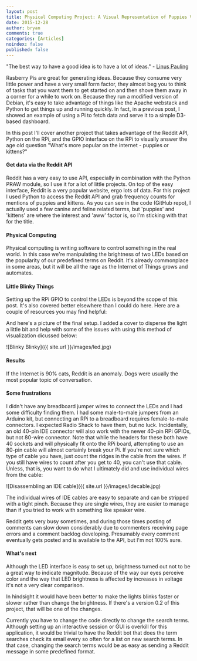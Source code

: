 ```yaml
---
layout: post
title: Physical Computing Project: A Visual Representation of Puppies VS Kittens on Reddit
date: 2015-12-28
author: bryan
comments: true
categories: [Articles]
noindex: false
published: false
---
```


"The best way to have a good idea is to have a lot of ideas." - [Linus Pauling](https://en.wikipedia.org/wiki/Linus_Pauling)

Rasberry Pis are great for generating ideas. Because they consume very little power and have a very small form factor, they almost beg you to think of tasks that you want them to get started on and then shove them away in a corner for a while to work on. Because they run a modified version of Debian, it's easy to take advantage of things like the Apache webstack and Python to get things up and running quickly. In fact, in a previous post, I showed an example of using a Pi to fetch data and serve it to a simple D3-based dashboard.

In this post I'll cover another project that takes advantage of the Reddit API, Python on the RPi, and the GPIO interface on the RPi to visually answer the age old question "What's more popular on the internet - puppies or kittens?"

#### Get data via the Reddit API

Reddit has a very easy to use API, especially in combination with the Python PRAW module, so I use it for a lot of little projects. On top of the easy interface, Reddit is a very popular website, ergo lots of data. For this project I used Python to access the Reddit API and grab frequency counts for mentions of puppies and kittens. As you can see in the code (GitHub repo), I actually used a few canine and feline related terms, but 'puppies' and 'kittens' are where the interest and 'aww' factor is, so I'm sticking with that for the title.

#### Physical Computing
Physical computing is writing software to control something in the real world. In this case we're manipulating the brightness of two LEDs based on the popularity of our predefined terms on Reddit. It's already commonplace in some areas, but it will be all the rage as the Internet of Things grows and automates.

#### Little Blinky Things

Setting up the RPi GPIO to control the LEDs is beyond the scope of this post. It's also covered better elsewhere than I could do here. Here are a couple of resources you may find helpful:

And here's a picture of the final setup. I added a cover to disperse the light a little bit and help with some of the issues with using this method of visualization dicussed below:

![Blinky Blinky]({{ site.url }}/images/led.jpg)

#### Results
If the Internet is 90% cats, Reddit is an anomaly. Dogs were usually the most popular topic of conversation.

#### Some frustrations

I didn't have any breadboard jumper wires to connect the LEDs and I had some difficulty finding them. I had some male-to-male jumpers from an Arduino kit, but connecting an RPi to a breadboard requires female-to-male connectors. I expected Radio Shack to have them, but no luck. Incidentally, an old 40-pin IDE connector will also work with the newer 40-pin RPi GPIOs, but not 80-wire connector. Note that while the headers for these both have 40 sockets and will physically fit onto the RPi board, attempting to use an 80-pin cable will almost certainly break your Pi. If you're not sure which type of cable you have, just count the ridges in the cable from the wires. If you still have wires to count after you get to 40, you can't use that cable. Unless, that is, you want to do what I ultimately did and use individual wires from the cable:

![Disassembling an IDE cable]({{ site.url }}/images/idecable.jpg)

The individual wires of IDE cables are easy to separate and can be stripped with a tight pinch. Because they are single wires, they are easier to manage than if you tried to work with something like speaker wire.

Reddit gets very busy sometimes, and during those times posting of comments can slow down considerably due to commenters receiving page errors and a comment backlog developing. Presumably every comment eventually gets posted and is available to the API, but I'm not 100% sure.


#### What's next

Although the LED interface is easy to set up, brightness turned out not to be a great way to indicate magnitude. Because of the way our eyes perceive color and the way that LED brightness is affected by increases in voltage it's not a very clear comparison.

In hindsight it would have been better to make the lights blinks faster or slower rather than change the brightness. If there's a version 0.2 of this project, that will be one of the changes.

Currently you have to change the code directly to change the search terms. Although setting up an interactive session or GUI is overkill for this application, it would be trivial to have the Reddit bot that does the term searches check its email every so often for a list on new search terms. In that case, changing the search terms would be as easy as sending a Reddit message in some predefined format.
